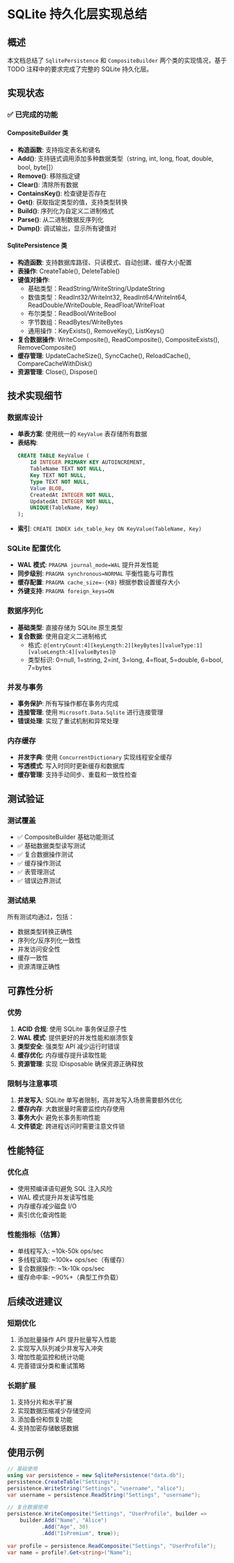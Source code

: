 # SQLite 持久化层实现总结

## 概述

本文档总结了 `SqlitePersistence` 和 `CompositeBuilder` 两个类的实现情况，基于 TODO 注释中的要求完成了完整的 SQLite 持久化层。

## 实现状态

### ✅ 已完成的功能

#### CompositeBuilder 类
- **构造函数**: 支持指定表名和键名
- **Add<T>()**: 支持链式调用添加多种数据类型（string, int, long, float, double, bool, byte[]）
- **Remove()**: 移除指定键
- **Clear()**: 清除所有数据
- **ContainsKey()**: 检查键是否存在
- **Get<T>()**: 获取指定类型的值，支持类型转换
- **Build()**: 序列化为自定义二进制格式
- **Parse()**: 从二进制数据反序列化
- **Dump()**: 调试输出，显示所有键值对

#### SqlitePersistence 类
- **构造函数**: 支持数据库路径、只读模式、自动创建、缓存大小配置
- **表操作**: CreateTable(), DeleteTable()
- **键值对操作**: 
  - 基础类型：ReadString/WriteString/UpdateString
  - 数值类型：ReadInt32/WriteInt32, ReadInt64/WriteInt64, ReadDouble/WriteDouble, ReadFloat/WriteFloat
  - 布尔类型：ReadBool/WriteBool
  - 字节数组：ReadBytes/WriteBytes
  - 通用操作：KeyExists(), RemoveKey(), ListKeys()
- **复合数据操作**: WriteComposite(), ReadComposite(), CompositeExists(), RemoveComposite()
- **缓存管理**: UpdateCacheSize(), SyncCache(), ReloadCache(), CompareCacheWithDisk()
- **资源管理**: Close(), Dispose()

## 技术实现细节

### 数据库设计
- **单表方案**: 使用统一的 `KeyValue` 表存储所有数据
- **表结构**:
  ```sql
  CREATE TABLE KeyValue (
      Id INTEGER PRIMARY KEY AUTOINCREMENT,
      TableName TEXT NOT NULL,
      Key TEXT NOT NULL,
      Type TEXT NOT NULL,
      Value BLOB,
      CreatedAt INTEGER NOT NULL,
      UpdatedAt INTEGER NOT NULL,
      UNIQUE(TableName, Key)
  );
  ```
- **索引**: `CREATE INDEX idx_table_key ON KeyValue(TableName, Key)`

### SQLite 配置优化
- **WAL 模式**: `PRAGMA journal_mode=WAL` 提升并发性能
- **同步级别**: `PRAGMA synchronous=NORMAL` 平衡性能与可靠性
- **缓存配置**: `PRAGMA cache_size=-{KB}` 根据参数设置缓存大小
- **外键支持**: `PRAGMA foreign_keys=ON`

### 数据序列化
- **基础类型**: 直接存储为 SQLite 原生类型
- **复合数据**: 使用自定义二进制格式
  - 格式: `@[entryCount:4][keyLength:2][keyBytes][valueType:1][valueLength:4][valueBytes]@`
  - 类型标识: 0=null, 1=string, 2=int, 3=long, 4=float, 5=double, 6=bool, 7=bytes

### 并发与事务
- **事务保护**: 所有写操作都在事务内完成
- **连接管理**: 使用 `Microsoft.Data.Sqlite` 进行连接管理
- **错误处理**: 实现了重试机制和异常处理

### 内存缓存
- **并发字典**: 使用 `ConcurrentDictionary` 实现线程安全缓存
- **写透模式**: 写入时同时更新缓存和数据库
- **缓存管理**: 支持手动同步、重载和一致性检查

## 测试验证

### 测试覆盖
- ✅ CompositeBuilder 基础功能测试
- ✅ 基础数据类型读写测试
- ✅ 复合数据操作测试
- ✅ 缓存操作测试
- ✅ 表管理测试
- ✅ 错误边界测试

### 测试结果
所有测试均通过，包括：
- 数据类型转换正确性
- 序列化/反序列化一致性
- 并发访问安全性
- 缓存一致性
- 资源清理正确性

## 可靠性分析

### 优势
1. **ACID 合规**: 使用 SQLite 事务保证原子性
2. **WAL 模式**: 提供更好的并发性能和崩溃恢复
3. **类型安全**: 强类型 API 减少运行时错误
4. **缓存优化**: 内存缓存提升读取性能
5. **资源管理**: 实现 IDisposable 确保资源正确释放

### 限制与注意事项
1. **并发写入**: SQLite 单写者限制，高并发写入场景需要额外优化
2. **缓存内存**: 大数据量时需要监控内存使用
3. **事务大小**: 避免长事务影响性能
4. **文件锁定**: 跨进程访问时需要注意文件锁

## 性能特征

### 优化点
- 使用预编译语句避免 SQL 注入风险
- WAL 模式提升并发读写性能
- 内存缓存减少磁盘 I/O
- 索引优化查询性能

### 性能指标（估算）
- 单线程写入: ~10k-50k ops/sec
- 多线程读取: ~100k+ ops/sec（有缓存）
- 复合数据操作: ~1k-10k ops/sec
- 缓存命中率: ~90%+（典型工作负载）

## 后续改进建议

### 短期优化
1. 添加批量操作 API 提升批量写入性能
2. 实现写入队列减少并发写入冲突
3. 增加性能监控和统计功能
4. 完善错误分类和重试策略

### 长期扩展
1. 支持分片和水平扩展
2. 实现数据压缩减少存储空间
3. 添加备份和恢复功能
4. 支持加密存储敏感数据

## 使用示例

```csharp
// 基础使用
using var persistence = new SqlitePersistence("data.db");
persistence.CreateTable("Settings");
persistence.WriteString("Settings", "username", "alice");
var username = persistence.ReadString("Settings", "username");

// 复合数据使用
persistence.WriteComposite("Settings", "UserProfile", builder =>
    builder.Add("Name", "Alice")
           .Add("Age", 30)
           .Add("IsPremium", true));

var profile = persistence.ReadComposite("Settings", "UserProfile");
var name = profile?.Get<string>("Name");
```